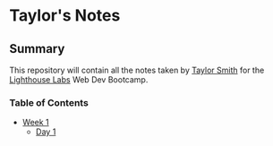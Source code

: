 # Taylor's Notes

## Summary
This repository will contain all the notes taken by [Taylor Smith](https://github.com/t-smift) for the [Lighthouse Labs](https://www.lighthouselabs.ca/) Web Dev Bootcamp. 


### Table of Contents
* [Week 1](/Week_1)
  * [Day 1](/Week_1/Day_1)
  
